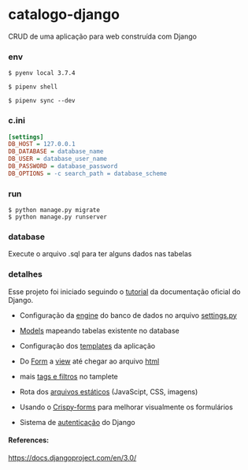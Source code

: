 # catalogo-django
CRUD de uma aplicação para web construída com Django

### env
```shell
$ pyenv local 3.7.4

$ pipenv shell

$ pipenv sync --dev
```

### c.ini
```ini
[settings]
DB_HOST = 127.0.0.1
DB_DATABASE = database_name
DB_USER = database_user_name
DB_PASSWORD = database_password
DB_OPTIONS = -c search_path = database_scheme

```

### run
```shell
$ python manage.py migrate
$ python manage.py runserver
```

### database
Execute o arquivo .sql para ter alguns dados nas tabelas



### detalhes
Esse projeto foi iniciado seguindo o [tutorial](https://docs.djangoproject.com/en/3.0/intro/tutorial01/) da documentação oficial do Django.

- Configuração da [engine](https://docs.djangoproject.com/en/3.0/ref/settings/#engine) do banco de dados no arquivo [settings.py](https://docs.djangoproject.com/en/3.0/ref/settings/#databases) 

- [Models](https://docs.djangoproject.com/pt-br/3.0/topics/db/models/) mapeando  tabelas existente no database 

- Configuração dos [templates](https://docs.djangoproject.com/en/3.0/topics/templates/) da aplicação

- Do [Form](https://docs.djangoproject.com/en/3.0/topics/forms/modelforms/) a [view](https://docs.djangoproject.com/en/3.0/topics/forms/#the-view) até chegar ao arquivo [html](https://docs.djangoproject.com/en/3.0/intro/tutorial04/#write-a-minimal-form)

- mais [tags e filtros](https://docs.djangoproject.com/en/3.0/ref/templates/builtins/) no tamplete

- Rota dos [arquivos estáticos](https://docs.djangoproject.com/en/3.0/howto/static-files/) (JavaScipt, CSS, imagens)

- Usando o [Crispy-forms](https://simpleisbetterthancomplex.com/tutorial/2018/11/28/advanced-form-rendering-with-django-crispy-forms.html) para melhorar visualmente os formulários 

- Sistema de [autenticação](https://docs.djangoproject.com/en/3.0/topics/auth/default/#using-the-views) do Django


#### References:
https://docs.djangoproject.com/en/3.0/
